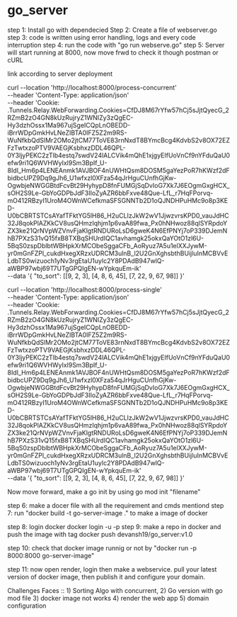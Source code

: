 # go_server

step 1: Install go with dependecied
Step 2: Create a file of webserver.go
step 3: code is written using error handling, logs and every code interruption
step 4: run the code with  "go run webserve.go"
step 5: Server will start running at 8000, now move frwd to check it though postman or cURL

link according to server deployment  

curl --location 'http://localhost:8000/process-concurrent' \
--header 'Content-Type: application/json' \
--header 'Cookie: .Tunnels.Relay.WebForwarding.Cookies=CfDJ8M67rYfw57hCj5sJjtQyecG_2RZmB2zO4GN8kUzRujryZ1WNIZy3zQgEC-Hy3dzhOssx1Ma967ujSgeICQpLnOBEDD-iBrrWDpGmkHvLNeZIBTA0IFZ5Z2m9RS-WuNfkbQdSlMr2OMo2jtCM77ToVE83rnNxdT8BYmcBcg4KdvbS2v8OX72EZFzTwtxzoPTV9VAEGjKsbhxzDDL46QPL-0Y3ljyPEKC2zTlb4estq7swdV24lALCVik4mQhE1xjgyEIfUoVnCf9nYFduQaU0efw9ri1Q6WVHWyIxl9Sm3BpIf_U-8IdI_Hm6p4LENEAnmk1AVJBOF4nUWHtQsm8DOSM5gaYezPoR7hKWzf2dFbidbcUPZ9Dq9gJh6_U1wfxzl0XFza54qJrHguCUnfhGjKw-OgwbjeNWGGBtdFcvBt29HyhypD8fnFUMGjSqDvIoG7Xk7J6EOgmGxgHCX_sOH2S9Le-GbYoGDPbJdF3IIoZyAZR6bbFxve48Que-LfL_r7HqFPorvq-mO412RBzyI1UroM4OWnWCefkmaSFSGNNTb2D1oQJNDHPuHMc9o8p3KED-U0bCBRTSTCsAYafTFktYG5lH86_H2uCLIzJkW2wV1JjwzvrsKPD0_vauJdHC32J8qokPlAZKkCV8usQHmzIqhjm1p6vaA89fwa_Px0hNHwoz88qlSYRpdoYZX3ke21QrNVpWZVnvFjaKlgtRNDURoLsD6gweK4N6EfPNYj7oP339DJemNhB7PXzS31vQ15fxB8TXBqSHUrdIQC1avhamgk25okxQaYOtO1zl6U-5BqS0zspDblbtWBHpkXrMCObeSggaCFb_AoRyuz7A5u1elXXJywM-yr0mGnFZPl_cukdHxegXRzxUDRCM3ulnB_l2U2GnXghsbthBUijluInMCBVvELdbTS0wizuoch1yNv3rgEtaU1uylc2Y8PDAdB947wlQ-aWBP97wbj69T7UTgGPQIgEN-wYpkquEm-ik' \
--data '{
  "to_sort": [[9, 2, 3], [4, 8, 6, 45], [7, 22, 9, 67, 98]]
}'


curl --location 'http://localhost:8000/process-single' \
--header 'Content-Type: application/json' \
--header 'Cookie: .Tunnels.Relay.WebForwarding.Cookies=CfDJ8M67rYfw57hCj5sJjtQyecG_2RZmB2zO4GN8kUzRujryZ1WNIZy3zQgEC-Hy3dzhOssx1Ma967ujSgeICQpLnOBEDD-iBrrWDpGmkHvLNeZIBTA0IFZ5Z2m9RS-WuNfkbQdSlMr2OMo2jtCM77ToVE83rnNxdT8BYmcBcg4KdvbS2v8OX72EZFzTwtxzoPTV9VAEGjKsbhxzDDL46QPL-0Y3ljyPEKC2zTlb4estq7swdV24lALCVik4mQhE1xjgyEIfUoVnCf9nYFduQaU0efw9ri1Q6WVHWyIxl9Sm3BpIf_U-8IdI_Hm6p4LENEAnmk1AVJBOF4nUWHtQsm8DOSM5gaYezPoR7hKWzf2dFbidbcUPZ9Dq9gJh6_U1wfxzl0XFza54qJrHguCUnfhGjKw-OgwbjeNWGGBtdFcvBt29HyhypD8fnFUMGjSqDvIoG7Xk7J6EOgmGxgHCX_sOH2S9Le-GbYoGDPbJdF3IIoZyAZR6bbFxve48Que-LfL_r7HqFPorvq-mO412RBzyI1UroM4OWnWCefkmaSFSGNNTb2D1oQJNDHPuHMc9o8p3KED-U0bCBRTSTCsAYafTFktYG5lH86_H2uCLIzJkW2wV1JjwzvrsKPD0_vauJdHC32J8qokPlAZKkCV8usQHmzIqhjm1p6vaA89fwa_Px0hNHwoz88qlSYRpdoYZX3ke21QrNVpWZVnvFjaKlgtRNDURoLsD6gweK4N6EfPNYj7oP339DJemNhB7PXzS31vQ15fxB8TXBqSHUrdIQC1avhamgk25okxQaYOtO1zl6U-5BqS0zspDblbtWBHpkXrMCObeSggaCFb_AoRyuz7A5u1elXXJywM-yr0mGnFZPl_cukdHxegXRzxUDRCM3ulnB_l2U2GnXghsbthBUijluInMCBVvELdbTS0wizuoch1yNv3rgEtaU1uylc2Y8PDAdB947wlQ-aWBP97wbj69T7UTgGPQIgEN-wYpkquEm-ik' \
--data '{
  "to_sort": [[9, 2, 3], [4, 8, 6, 45], [7, 22, 9, 67, 98]]
}'


Now move forward, make a go init by using go mod init "filename"

step 6: make a docer file with all the requirement and cmds mentiond
step 7: run "docker build -t go-server-image ."  to make a image of docker

step 8: login docker docker login -u <your-docker-username> -p <your-new-access-token>
step 9: make a repo in docker and push  the image with tag docker push devansh19/go_server:v1.0

step 10: check that docker image runnig or not by "docker run -p 8000:8000 go-server-image"

step 11: now open render, login then make a webservice. pull your latest version of docker image, then publish it and configure your domain.






Challenges Faces :: 1) Sorting Algo with concurrent, 2) Go version with go mod file 3) docker image not works 4)  render the web app 5) domain configuration 
